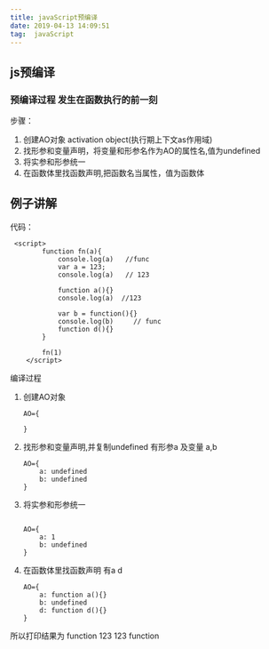 ```yaml
---
title: javaScript预编译
date: 2019-04-13 14:09:51
tag:  javaScript
---
```


## js预编译
### 预编译过程 发生在函数执行的前一刻
步骤：</br>

1. 创建AO对象 activation object(执行期上下文as作用域)
2. 找形参和变量声明，将变量和形参名作为AO的属性名,值为undefined
3. 将实参和形参统一
4. 在函数体里找函数声明,把函数名当属性，值为函数体


## 例子讲解

代码：

```
 <script>    
        function fn(a){
            console.log(a)   //func
            var a = 123;
            console.log(a)   // 123

            function a(){}
            console.log(a)  //123

            var b = function(){}
            console.log(b)     // func
            function d(){}
        }

        fn(1)
    </script>

```

编译过程

1. 创建AO对象   
	
	```	
	AO={
	
	}
 	```
2. 找形参和变量声明,并复制undefined 有形参a 及变量 a,b
	
	```
	AO={
		a: undefined
		b: undefined
	}
	```
3. 将实参和形参统一

	```

	AO={
		a: 1
		b: undefined
	}

	```

4. 在函数体里找函数声明 有a d

	```
	AO={
		a: function a(){}
		b: undefined
		d: function d(){}
	}
	```
 所以打印结果为
 function 123 123  function

 
 


